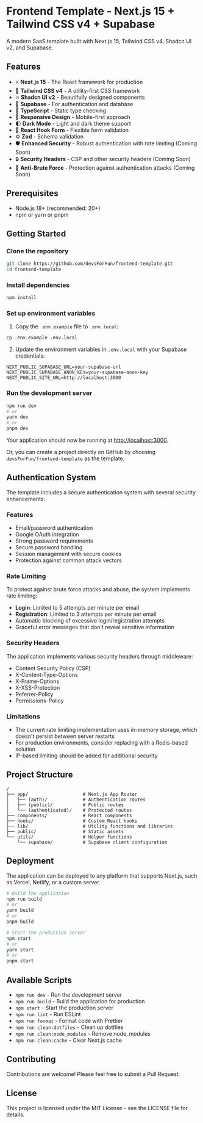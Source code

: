 # Frontend Template - Next.js 15 + Tailwind CSS v4 + Supabase

A modern SaaS template built with Next.js 15, Tailwind CSS v4, Shadcn UI v2, and Supabase.

## Features

- ⚡️ **Next.js 15** - The React framework for production
- 💨 **Tailwind CSS v4** - A utility-first CSS framework
- 🔥 **Shadcn UI v2** - Beautifully designed components
- 🔐 **Supabase** - For authentication and database
- 📝 **TypeScript** - Static type checking
- 📱 **Responsive Design** - Mobile-first approach
- 🌓 **Dark Mode** - Light and dark theme support
- 🧩 **React Hook Form** - Flexible form validation
- ⚙️ **Zod** - Schema validation
- 🛡️ **Enhanced Security** - Robust authentication with rate limiting (Coming Soon)
- 🔒 **Security Headers** - CSP and other security headers (Coming Soon)
- 🚫 **Anti-Brute Force** - Protection against authentication attacks (Coming Soon)

## Prerequisites

- Node.js 18+ (recommended: 20+)
- npm or yarn or pnpm

## Getting Started

### Clone the repository

```bash
git clone https://github.com/devsForFun/frontend-template.git
cd frontend-template
```

### Install dependencies

```bash
npm install
```

### Set up environment variables

1. Copy the `.env.example` file to `.env.local`:

```bash
cp .env.example .env.local
```

2. Update the environment variables in `.env.local` with your Supabase credentials:

```
NEXT_PUBLIC_SUPABASE_URL=your-supabase-url
NEXT_PUBLIC_SUPABASE_ANON_KEY=your-supabase-anon-key
NEXT_PUBLIC_SITE_URL=http://localhost:3000
```

### Run the development server

```bash
npm run dev
# or
yarn dev
# or
pnpm dev
```

Your application should now be running at [http://localhost:3000](http://localhost:3000).

Or, you can create a project directly on GitHub by choosing `devsForFun/frontend-template` as the template.

## Authentication System

The template includes a secure authentication system with several security enhancements:

### Features

- Email/password authentication
- Google OAuth integration
- Strong password requirements
- Secure password handling
- Session management with secure cookies
- Protection against common attack vectors

### Rate Limiting

To protect against brute force attacks and abuse, the system implements rate limiting:

- **Login**: Limited to 5 attempts per minute per email
- **Registration**: Limited to 3 attempts per minute per email
- Automatic blocking of excessive login/registration attempts
- Graceful error messages that don't reveal sensitive information

### Security Headers

The application implements various security headers through middleware:

- Content Security Policy (CSP)
- X-Content-Type-Options
- X-Frame-Options
- X-XSS-Protection
- Referrer-Policy
- Permissions-Policy

### Limitations

- The current rate limiting implementation uses in-memory storage, which doesn't persist between server restarts
- For production environments, consider replacing with a Redis-based solution
- IP-based limiting should be added for additional security

## Project Structure

```
/
├── app/                    # Next.js App Router
│   ├── (auth)/             # Authentication routes
│   ├── (public)/           # Public routes
│   └── (authenticated)/    # Protected routes
├── components/             # React components
├── hooks/                  # Custom React hooks
├── lib/                    # Utility functions and libraries
├── public/                 # Static assets
└── utils/                  # Helper functions
    └── supabase/           # Supabase client configuration
```

## Deployment

The application can be deployed to any platform that supports Next.js, such as Vercel, Netlify, or a custom server.

```bash
# Build the application
npm run build
# or
yarn build
# or
pnpm build

# Start the production server
npm start
# or
yarn start
# or
pnpm start
```

## Available Scripts

- `npm run dev` - Run the development server
- `npm run build` - Build the application for production
- `npm start` - Start the production server
- `npm run lint` - Run ESLint
- `npm run format` - Format code with Prettier
- `npm run clean:dotfiles` - Clean up dotfiles
- `npm run clean:node_modules` - Remove node_modules
- `npm run clean:cache` - Clear Next.js cache

## Contributing

Contributions are welcome! Please feel free to submit a Pull Request.

## License

This project is licensed under the MIT License - see the LICENSE file for details.
